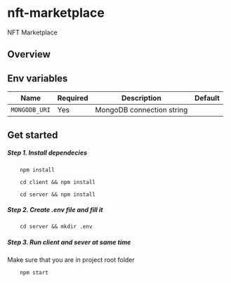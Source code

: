 nft-marketplace
============

NFT Marketplace

## Overview ##



## Env variables ##

| Name | Required | Description | Default |
|------|----|-------------------|---------|
| `MONGODB_URI` | Yes | MongoDB connection string |

## Get started 

##### Step 1. Install dependecies

```
    npm install
```

```
    cd client && npm install
```

```
    cd server && npm install
```

##### Step 2. Create .env file and fill it

```
    cd server && mkdir .env
```

##### Step 3. Run client and sever at same time

Make sure that you are in project root folder

```
    npm start
```
